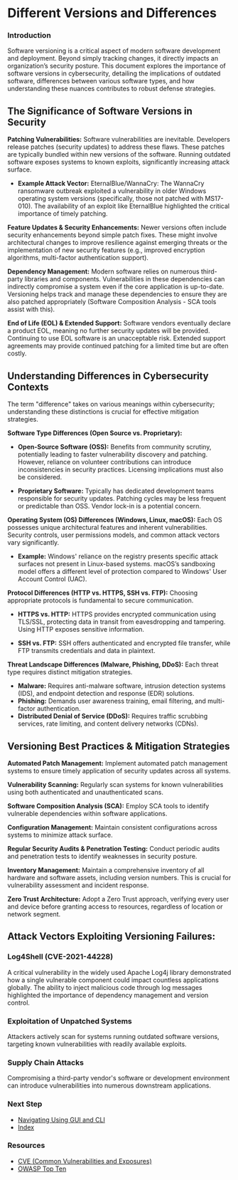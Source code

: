 # Different Versions and Differences
### Introduction
Software versioning is a critical aspect of modern software development and deployment. Beyond simply tracking changes, it directly impacts an organization’s security posture. This document explores the importance of software versions in cybersecurity, detailing the implications of outdated software, differences between various software types, and how understanding these nuances contributes to robust defense strategies.

## The Significance of Software Versions in Security

**Patching Vulnerabilities:** Software vulnerabilities are inevitable. Developers release patches (security updates) to address these flaws. These patches are typically bundled within new versions of the software. Running outdated software exposes systems to known exploits, significantly increasing attack surface.
  - **Example Attack Vector:** EternalBlue/WannaCry: The WannaCry ransomware outbreak exploited a vulnerability in older Windows operating system versions (specifically, those not patched with MS17-010). The availability of an exploit like EternalBlue highlighted the critical importance of timely patching.

**Feature Updates & Security Enhancements:** Newer versions often include security enhancements beyond simple patch fixes. These might involve architectural changes to improve resilience against emerging threats or the implementation of new security features (e.g., improved encryption algorithms, multi-factor authentication support).

**Dependency Management:** Modern software relies on numerous third-party libraries and components. Vulnerabilities in these dependencies can indirectly compromise a system even if the core application is up-to-date. Versioning helps track and manage these dependencies to ensure they are also patched appropriately (Software Composition Analysis - SCA tools assist with this).

**End of Life (EOL) & Extended Support:** Software vendors eventually declare a product EOL, meaning no further security updates will be provided. Continuing to use EOL software is an unacceptable risk. Extended support agreements may provide continued patching for a limited time but are often costly.

## Understanding Differences in Cybersecurity Contexts
The term "difference" takes on various meanings within cybersecurity; understanding these distinctions is crucial for effective mitigation strategies.

**Software Type Differences (Open Source vs. Proprietary):**

  - **Open-Source Software (OSS):** Benefits from community scrutiny, potentially leading to faster vulnerability discovery and patching. However, reliance on volunteer contributions can introduce inconsistencies in security practices. Licensing implications must also be considered.

  - **Proprietary Software:** Typically has dedicated development teams responsible for security updates. Patching cycles may be less frequent or predictable than OSS. Vendor lock-in is a potential concern.

**Operating System (OS) Differences (Windows, Linux, macOS):**
Each OS possesses unique architectural features and inherent vulnerabilities. Security controls, user permissions models, and common attack vectors vary significantly.
  - **Example:** Windows' reliance on the registry presents specific attack surfaces not present in Linux-based systems. macOS’s sandboxing model offers a different level of protection compared to Windows' User Account Control (UAC).

**Protocol Differences (HTTP vs. HTTPS, SSH vs. FTP):**
Choosing appropriate protocols is fundamental to secure communication.

  - **HTTPS vs. HTTP:** HTTPS provides encrypted communication using TLS/SSL, protecting data in transit from eavesdropping and tampering. Using HTTP exposes sensitive information.

  - **SSH vs. FTP:** SSH offers authenticated and encrypted file transfer, while FTP transmits credentials and data in plaintext.

**Threat Landscape Differences (Malware, Phishing, DDoS):** Each threat type requires distinct mitigation strategies.
  - **Malware:** Requires anti-malware software, intrusion detection systems (IDS), and endpoint detection and response (EDR) solutions.
  - **Phishing:** Demands user awareness training, email filtering, and multi-factor authentication.
  - **Distributed Denial of Service (DDoS):** Requires traffic scrubbing services, rate limiting, and content delivery networks (CDNs).

## Versioning Best Practices & Mitigation Strategies

**Automated Patch Management:** Implement automated patch management systems to ensure timely application of security updates across all systems.

**Vulnerability Scanning:** Regularly scan systems for known vulnerabilities using both authenticated and unauthenticated scans.

**Software Composition Analysis (SCA):** Employ SCA tools to identify vulnerable dependencies within software applications.

**Configuration Management:** Maintain consistent configurations across systems to minimize attack surface.

**Regular Security Audits & Penetration Testing:** Conduct periodic audits and penetration tests to identify weaknesses in security posture.

**Inventory Management:** Maintain a comprehensive inventory of all hardware and software assets, including version numbers. This is crucial for vulnerability assessment and incident response.

**Zero Trust Architecture:** Adopt a Zero Trust approach, verifying every user and device before granting access to resources, regardless of location or network segment.

## Attack Vectors Exploiting Versioning Failures:

### Log4Shell (CVE-2021-44228)
A critical vulnerability in the widely used Apache Log4j library demonstrated how a single vulnerable component could impact countless applications globally. The ability to inject malicious code through log messages highlighted the importance of dependency management and version control.

### Exploitation of Unpatched Systems
Attackers actively scan for systems running outdated software versions, targeting known vulnerabilities with readily available exploits.

### Supply Chain Attacks
Compromising a third-party vendor's software or development environment can introduce vulnerabilities into numerous downstream applications.

### Next Step
- [Navigating Using GUI and CLI](https://github.com/Sisu-Sus/CyberSec-RoadMap/blob/main/Operating_Systems/Navigating_using_GUI_and_CLI.md)
- [Index](https://github.com/Sisu-Sus/CyberSec-RoadMap/blob/main/index.md)

### Resources
- [CVE (Common Vulnerabilities and Exposures)](https://cve.mitre.org/)
- [OWASP Top Ten](https://owasp.org/top10/)
